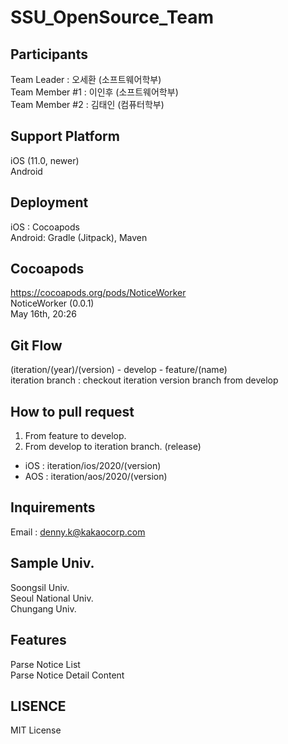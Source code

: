 # SSU_OpenSource_Team
## Participants
Team Leader    : 오세환 (소프트웨어학부)  
Team Member #1 : 이인후 (소프트웨어학부)  
Team Member #2 : 김태인 (컴퓨터학부)  

## Support Platform
iOS (11.0, newer)  
Android  

## Deployment
iOS : Cocoapods  
Android: Gradle (Jitpack), Maven  

## Cocoapods
https://cocoapods.org/pods/NoticeWorker  
NoticeWorker (0.0.1)  
May 16th, 20:26  

## Git Flow
(iteration/(year)/(version) - develop - feature/(name)  
iteration branch : checkout iteration version branch from develop  

## How to pull request
1) From feature to develop.  
2) From develop to iteration branch. (release)  
  - iOS : iteration/ios/2020/(version)  
  - AOS : iteration/aos/2020/(version)  
  
## Inquirements
Email : denny.k@kakaocorp.com

## Sample Univ.
Soongsil Univ.  
Seoul National Univ.  
Chungang Univ.  

## Features
Parse Notice List  
Parse Notice Detail Content  

## LISENCE
MIT License
